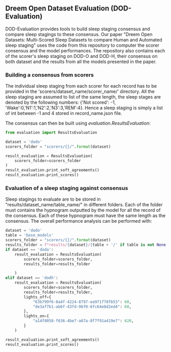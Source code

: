 ## Dreem Open Dataset Evaluation (DOD-Evaluation)

DOD-Evaluation provides tools to build sleep staging consensus and
compare sleep stagings to these consensus. Our paper "Dreem Open
Datasets: Multi-Scored Sleep Datasets to compare Human and Automated
sleep staging" uses the code from this repository to computer the scorer
consensus and the model performances. The repository also contains each
of the scorer's sleep staging on DOD-O and DOD-H, their consensus on
both dataset and the results from all the models presented in the paper.

### Building a consensus from scorers
The individual sleep staging from each scorer for each record has to be provided in the 'scorers/dataset_name/scorer_name/' directory.
All the sleep staging are assumed to list of the same length, the sleep stages are denoted by the following numbers: 
{'Not scored': -1, 'Wake':0,'N1':1,'N2':2,'N3':3,'REM':4}.
Hence a sleep staging is simply a list of int between -1 and 4 stored in record_name.json file.

The consensus can then be built using *evaluation.ResultsEvaluation*:
```python
from evaluation import ResultsEvaluation

dataset = 'dodo'
scorers_folder = "scorers/{}/".format(dataset)

result_evaluation = ResultsEvaluation(
    scorers_folder=scorers_folder
)
result_evaluation.print_soft_agreements()
result_evaluation.print_scores()

```

### Evaluation of a sleep staging against consensus
Sleep stagings to evaluate are to be stored in "results/dataset_name/table_name/" in different folders. 
Each of the folder must contains the hypnogram outputted by the model for all the record of the consensus. 
Each of these hypnogram must have the same length as the consensus. The overall performance analysis can be performed with:

```python
dataset = 'dodo'
table = 'base_models'
scorers_folder = "scorers/{}/".format(dataset)
results_folder = f"results/{dataset}/{table + '/' if table is not None else ''}"
if dataset == 'dodo':
    result_evaluation = ResultsEvaluation(
        scorers_folder=scorers_folder,
        results_folder=results_folder

    )
elif dataset == 'dodh':
    result_evaluation = ResultsEvaluation(
        scorers_folder=scorers_folder,
        results_folder=results_folder,
        lights_off={
            "63b799f6-8a4f-4224-8797-ea971f78fb53": 60,
            "de3af7b1-ab6f-43fd-96f0-6fc64e8d2ed4": 60,
        },
        lights_on={
            "a14f8058-f636-4be7-a67a-8f7f91a419e7": 620,
        }
    )

result_evaluation.print_soft_agreements()
result_evaluation.print_scores()
```
